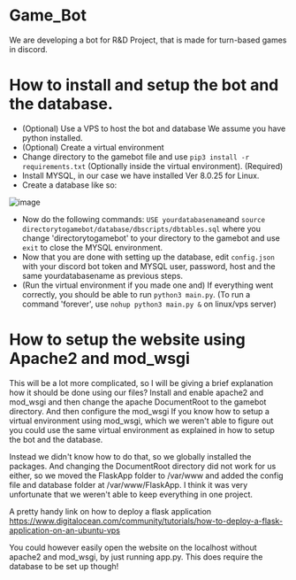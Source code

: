 # Game_Bot
We are developing a bot for R&amp;D Project, that is made for turn-based games in discord.

# How to install and setup the bot and the database.
- (Optional) Use a VPS to host the bot and database
We assume you have python installed.
- (Optional) Create a virtual environment
- Change directory to the gamebot file and use `pip3 install -r requirements.txt` (Optionally inside the virtual environment).
(Required) 
- Install MYSQL, in our case we have installed Ver 8.0.25 for Linux.
- Create a database like so:

![image](https://user-images.githubusercontent.com/5383805/120824318-a0c52280-c558-11eb-8465-480a2ab3b453.png)
- Now do the following commands: `USE yourdatabasename`and `source directorytogamebot/database/dbscripts/dbtables.sql` where you change 'directorytogamebot' to your directory to the gamebot and use `exit` to close the MYSQL environment.
- Now that you are done with setting up the database, edit `config.json` with your discord bot token and MYSQL user, password, host and the same yourdatabasename as previous steps.
- (Run the virtual environment if you made one and) If everything went correctly, you should be able to run `python3 main.py`. 
(To run a command 'forever', use `nohup python3 main.py &` on linux/vps server)


# How to setup the website using Apache2 and mod_wsgi
This will be a lot more complicated, so I will be giving a brief explanation how it should be done using our files?
Install and enable apache2 and mod_wsgi and then change the apache DocumentRoot to the gamebot directory. And then configure the mod_wsgi 
If you know how to setup a virtual environment using mod_wsgi, which we weren't able to figure out you could use the same virtual environment as explained in how to setup the bot and the database.

Instead we didn't know how to do that, so we globally installed the packages. And changing the DocumentRoot directory did not work for us either, so we moved the FlaskApp folder to /var/www and added the config file and database folder at /var/www/FlaskApp. I think it was very unfortunate that we weren't able to keep everything in one project.

A pretty handy link on how to deploy a flask application https://www.digitalocean.com/community/tutorials/how-to-deploy-a-flask-application-on-an-ubuntu-vps


You could however easily open the website on the localhost without apache2 and mod_wsgi, by just running app.py. This does require the database to be set up though!
